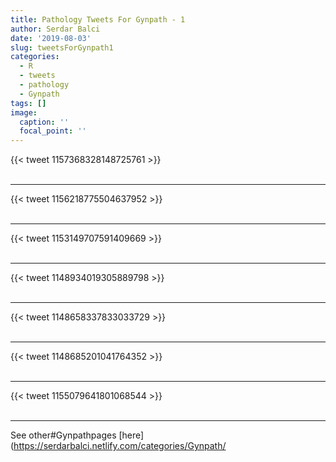 ```yaml
---
title: Pathology Tweets For Gynpath - 1
author: Serdar Balci
date: '2019-08-03'
slug: tweetsForGynpath1
categories:
  - R
  - tweets
  - pathology
  - Gynpath
tags: []
image:
  caption: ''
  focal_point: ''
---
```



{{< tweet 1157368328148725761 >}}
<br>
<br>
<hr>
{{< tweet 1156218775504637952 >}}
<br>
<br>
<hr>
{{< tweet 1153149707591409669 >}}
<br>
<br>
<hr>
{{< tweet 1148934019305889798 >}}
<br>
<br>
<hr>
{{< tweet 1148658337833033729 >}}
<br>
<br>
<hr>
{{< tweet 1148685201041764352 >}}
<br>
<br>
<hr>
{{< tweet 1155079641801068544 >}}
<br>
<br>
<hr>


See other#Gynpathpages [here](https://serdarbalci.netlify.com/categories/Gynpath/
